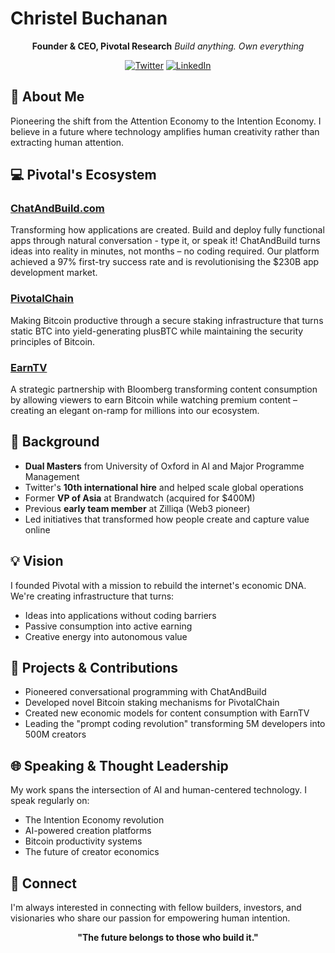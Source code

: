 # Christel Buchanan

<div align="center">

**Founder & CEO, Pivotal Research**
_Build anything. Own everything_

[![Twitter](https://img.shields.io/badge/Twitter-@LADYXTEL-1DA1F2?style=for-the-badge&logo=twitter)](https://twitter.com/ladyxtel)
[![LinkedIn](https://img.shields.io/badge/LinkedIn-Christel_Buchanan-0077B5?style=for-the-badge&logo=linkedin)](https://linkedin.com/in/christelquek)

</div>

## 🚀 **About Me**

Pioneering the shift from the Attention Economy to the Intention Economy. I believe in a future where technology amplifies human creativity rather than extracting human attention.


## 💻 **Pivotal's Ecosystem**

### [ChatAndBuild.com](https://chatandbuild.com)
Transforming how applications are created. Build and deploy fully functional apps through natural conversation - type it, or speak it! ChatAndBuild turns ideas into reality in minutes, not months – no coding required. Our platform achieved a 97% first-try success rate and is revolutionising the $230B app development market.

### [PivotalChain](https://pivotalchain.io)
Making Bitcoin productive through a secure staking infrastructure that turns static BTC into yield-generating plusBTC while maintaining the security principles of Bitcoin.

### [EarnTV](https://earn.tv)
A strategic partnership with Bloomberg transforming content consumption by allowing viewers to earn Bitcoin while watching premium content – creating an elegant on-ramp for millions into our ecosystem.


## 🔭 **Background**

- **Dual Masters** from University of Oxford in AI and Major Programme Management
- Twitter's **10th international hire** and helped scale global operations
- Former **VP of Asia** at Brandwatch (acquired for $400M)
- Previous **early team member** at Zilliqa (Web3 pioneer)
- Led initiatives that transformed how people create and capture value online

## 💡 **Vision**

I founded Pivotal with a mission to rebuild the internet's economic DNA. We're creating infrastructure that turns:
- Ideas into applications without coding barriers
- Passive consumption into active earning
- Creative energy into autonomous value

## 📱 **Projects & Contributions**

- Pioneered conversational programming with ChatAndBuild
- Developed novel Bitcoin staking mechanisms for PivotalChain
- Created new economic models for content consumption with EarnTV
- Leading the "prompt coding revolution" transforming 5M developers into 500M creators

## 🌐 **Speaking & Thought Leadership**

My work spans the intersection of AI and human-centered technology. I speak regularly on:
- The Intention Economy revolution
- AI-powered creation platforms
- Bitcoin productivity systems
- The future of creator economics

## 🔗 **Connect**

I'm always interested in connecting with fellow builders, investors, and visionaries who share our passion for empowering human intention.

<div align="center">

**"The future belongs to those who build it."**

</div>
